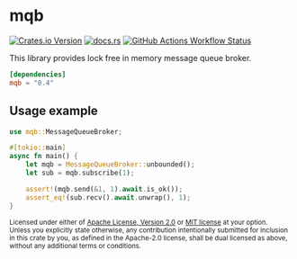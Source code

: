 # mqb

[<img alt="Crates.io Version" src="https://img.shields.io/crates/v/mqb?style=flat-square">](https://crates.io/crates/mqb)
[<img alt="docs.rs" src="https://img.shields.io/docsrs/mqb?style=flat-square">](https://docs.rs/mqb)
[<img alt="GitHub Actions Workflow Status" src="https://img.shields.io/github/actions/workflow/status/LazyMechanic/mqb/ci.yml?branch=master&style=flat-square">](https://github.com/LazyMechanic/mqb/actions/workflows/ci.yml)

This library provides lock free in memory message queue broker.

```toml
[dependencies]
mqb = "0.4"
```

## Usage example
```rust
use mqb::MessageQueueBroker;

#[tokio::main]
async fn main() {
    let mqb = MessageQueueBroker::unbounded();
    let sub = mqb.subscribe(1);

    assert!(mqb.send(&1, 1).await.is_ok());
    assert_eq!(sub.recv().await.unwrap(), 1);
}
```

<sup>
Licensed under either of <a href="LICENSE-APACHE">Apache License, Version
2.0</a> or <a href="LICENSE-MIT">MIT license</a> at your option.
</sup>

<br>

<sub>
Unless you explicitly state otherwise, any contribution intentionally submitted
for inclusion in this crate by you, as defined in the Apache-2.0 license, shall
be dual licensed as above, without any additional terms or conditions.
</sub>